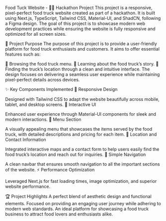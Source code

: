 Food Tuck Website - 🚚🌮 Hackathon Project
This project is a responsive, pixel-perfect food truck website created as part of a hackathon. It is built using Next.js, TypeScript, Tailwind CSS, Material-UI, and ShadCN, following a Figma design. The goal of this project is to showcase modern web development practices while ensuring the website is fully responsive and optimized for all screen sizes.

🎯 Project Purpose
The purpose of this project is to provide a user-friendly platform for food truck enthusiasts and customers. It aims to offer essential features such as:

🥙 Browsing the food truck menu.
📖 Learning about the food truck’s story.
📍 Finding the truck’s location through a clean and intuitive interface.
The design focuses on delivering a seamless user experience while maintaining pixel-perfect details across devices.

✨ Key Components Implemented
📱 Responsive Design

Designed with Tailwind CSS to adapt the website beautifully across mobile, tablet, and desktop screens.
🎨 Interactive UI

Enhanced user experience through Material-UI components for sleek and modern interactions.
🍔 Menu Section

A visually appealing menu that showcases the items served by the food truck, with detailed descriptions and pricing for each item.
📍 Location and Contact Information

Integrated interactive maps and a contact form to help users easily find the food truck’s location and reach out for inquiries.
🔗 Simple Navigation

A clean navbar that ensures smooth navigation to all the important sections of the website.
⚡ Performance Optimization

Leveraged Next.js for fast loading times, image optimization, and superior website performance.

🏆 Project Highlights
A perfect blend of aesthetic design and functional elements.
Focused on providing an engaging user journey while adhering to modern web standards.
An ideal platform for showcasing a food truck business to attract food lovers and enthusiasts alike.
